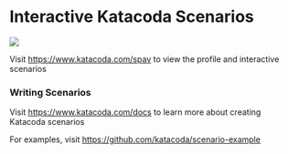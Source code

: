 # Interactive Katacoda Scenarios

[![](http://shields.katacoda.com/katacoda/spav/count.svg)](https://www.katacoda.com/spav "Get your profile on Katacoda.com")

Visit https://www.katacoda.com/spav to view the profile and interactive scenarios

### Writing Scenarios
Visit https://www.katacoda.com/docs to learn more about creating Katacoda scenarios

For examples, visit https://github.com/katacoda/scenario-example
